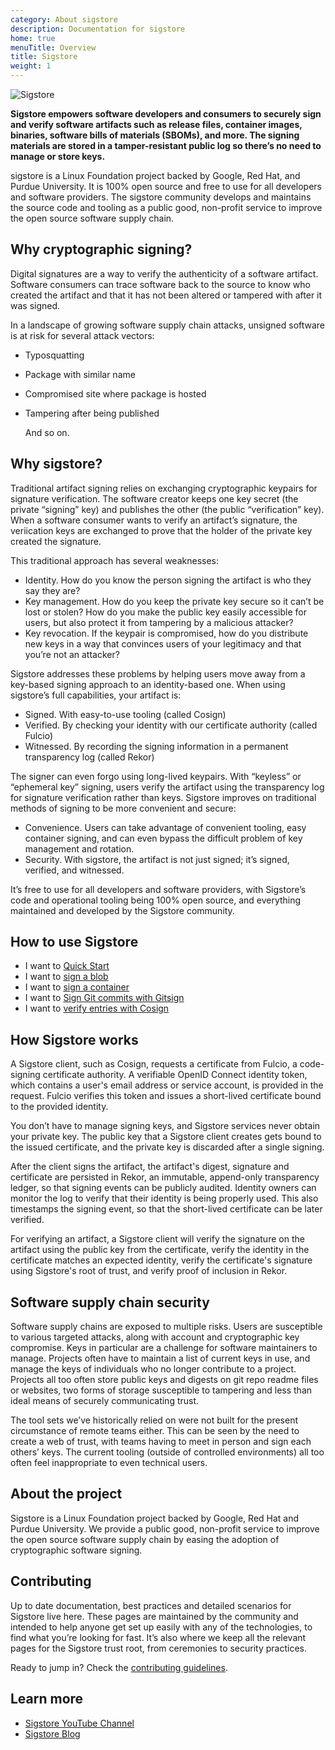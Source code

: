```yaml
---
category: About sigstore
description: Documentation for sigstore
home: true
menuTitle: Overview
title: Sigstore
weight: 1
---
```


![Sigstore](sigstore-logo_horizontal-color.svg)

**Sigstore empowers software developers and consumers to securely sign and verify software artifacts such as release files, container images, binaries, software bills of materials (SBOMs), and more. The signing materials are stored in a tamper-resistant public log so there’s no need to manage or store keys.**

sigstore is a Linux Foundation project backed by Google, Red Hat, and Purdue University. It is 100% open source and free to use for all developers and software providers. The sigstore community develops and maintains the source code and tooling as a public good, non-profit service to improve the open source software supply chain.  

## Why cryptographic signing?

Digital signatures are a way to verify the authenticity of a software artifact. Software consumers can trace software back to the source to know who created the artifact and that it has not been altered or tampered with after it was signed. 

In a landscape of growing software supply chain attacks, unsigned software is at risk for several attack vectors:

- Typosquatting
- Package with similar name
- Compromised site where package is hosted
- Tampering after being published

  And so on.
  
## Why sigstore?

Traditional artifact signing relies on exchanging cryptographic keypairs for signature verification. The software creator keeps one key secret (the private “signing” key) and publishes the other (the public “verification” key). When a software consumer wants to verify an artifact’s signature, the veriication keys are exchanged to prove that the holder of the private key created the signature. 

This traditional approach has several weaknesses: 

- Identity. How do you know the person signing the artifact is who they say they are?
- Key management. How do you keep the private key secure so it can’t be lost or stolen? How do you make the public key easily accessible for users, but also protect it from tampering by a malicious attacker?
- Key revocation. If the keypair is compromised, how do you distribute new keys in a way that convinces users of your legitimacy and that you’re not an attacker? 

Sigstore addresses these problems by helping users move away from a key-based signing approach to an identity-based one. When using sigstore’s full capabilities, your artifact is:

- Signed. With easy-to-use tooling (called Cosign)
- Verified. By checking your identity with our certificate authority (called Fulcio)
- Witnessed. By recording the signing information in a permanent transparency log (called Rekor)

The signer can even forgo using long-lived keypairs. With “keyless” or “ephemeral key” signing, users verify the artifact using the transparency log for signature verification rather than keys. Sigstore improves on traditional methods of signing to be more convenient and secure:

- Convenience. Users can take advantage of convenient tooling, easy container signing, and can even bypass the difficult problem of key management and rotation. 
- Security. With sigstore, the artifact is not just signed; it’s signed, verified, and witnessed. 


It’s free to use for all developers and software providers, with Sigstore’s code and operational tooling being 100% open source, and everything maintained and developed by the Sigstore community.

## How to use Sigstore

* I want to [Quick Start](/signing/quickstart/)
* I want to [sign a blob](signing/signing_with_blobs/)
* I want to [sign a container](signing/signing_with_containers/)
* I want to [Sign Git commits with Gitsign](/signing/gitsign/)
* I want to [verify entries with Cosign](/verifying/verify/)

## How Sigstore works

A Sigstore client, such as Cosign, requests a certificate from Fulcio, a code-signing certificate authority. A verifiable OpenID Connect identity token, which contains a user's email address or service account, is provided in the request. Fulcio verifies this token and issues a short-lived certificate bound to the provided identity. 

You don’t have to manage signing keys, and Sigstore services never obtain your private key. The public key that a Sigstore client creates gets bound to the issued certificate, and the private key is discarded after a single signing.

After the client signs the artifact, the artifact's digest, signature and certificate are persisted in Rekor, an immutable, append-only transparency ledger, so that signing events can be publicly audited. Identity owners can monitor the log to verify that their identity is being properly used. This also timestamps the signing event, so that the short-lived certificate can be later verified. 

For verifying an artifact, a Sigstore client will verify the signature on the artifact using the public key from the certificate, verify the identity in the certificate matches an expected identity, verify the certificate's signature using Sigstore's root of trust, and verify proof of inclusion in Rekor.

## Software supply chain security

Software supply chains are exposed to multiple risks. Users are susceptible to various targeted attacks, along with account and cryptographic key compromise. Keys in particular are a challenge for software maintainers to manage. Projects often have to maintain a list of current keys in use, and manage the keys of individuals who no longer contribute to a project. Projects all too often store public keys and digests on git repo readme files or websites, two forms of storage susceptible to tampering and less than ideal means of securely communicating trust.

The tool sets we’ve historically relied on were not built for the present circumstance of remote teams either. This can be seen by the need to create a web of trust, with teams having to meet in person and sign each others’ keys. The current tooling (outside of controlled environments) all too often feel inappropriate to even technical users.

## About the project

Sigstore is a Linux Foundation project backed by Google, Red Hat and Purdue University. We provide a public good, non-profit service to improve the open source software supply chain by easing the adoption of cryptographic software signing.

## Contributing

Up to date documentation, best practices and detailed scenarios for Sigstore live here. These pages are maintained by the community and intended to help anyone get set up easily with any of the technologies, to find what you’re looking for fast. It’s also where we keep all the relevant pages for the Sigstore trust root, from ceremonies to security practices.

Ready to jump in? Check the [contributing guidelines](/contributing/).

## Learn more

- [Sigstore YouTube Channel](https://www.youtube.com/@projectsigstore)
- [Sigstore Blog](https://blog.sigstore.dev/) 

